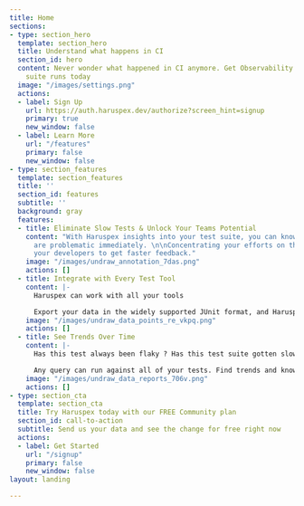 ```yaml
---
title: Home
sections:
- type: section_hero
  template: section_hero
  title: Understand what happens in CI
  section_id: hero
  content: Never wonder what happened in CI anymore. Get Observability into your test
    suite runs today
  image: "/images/settings.png"
  actions:
  - label: Sign Up
    url: https://auth.haruspex.dev/authorize?screen_hint=signup
    primary: true
    new_window: false
  - label: Learn More
    url: "/features"
    primary: false
    new_window: false
- type: section_features
  template: section_features
  title: ''
  section_id: features
  subtitle: ''
  background: gray
  features:
  - title: Eliminate Slow Tests & Unlock Your Teams Potential
    content: "With Haruspex insights into your test suite, you can know which tests
      are problematic immediately. \n\nConcentrating your efforts on them will allow
      your developers to get faster feedback."
    image: "/images/undraw_annotation_7das.png"
    actions: []
  - title: Integrate with Every Test Tool
    content: |-
      Haruspex can work with all your tools

      Export your data in the widely supported JUnit format, and Haruspex will understand your data.
    image: "/images/undraw_data_points_re_vkpq.png"
    actions: []
  - title: See Trends Over Time
    content: |-
      Has this test always been flaky ? Has this test suite gotten slower over time ?

      Any query can run against all of your tests. Find trends and know about how the test suite evolved in Haruspex
    image: "/images/undraw_data_reports_706v.png"
    actions: []
- type: section_cta
  template: section_cta
  title: Try Haruspex today with our FREE Community plan
  section_id: call-to-action
  subtitle: Send us your data and see the change for free right now
  actions:
  - label: Get Started
    url: "/signup"
    primary: false
    new_window: false
layout: landing

---
```

